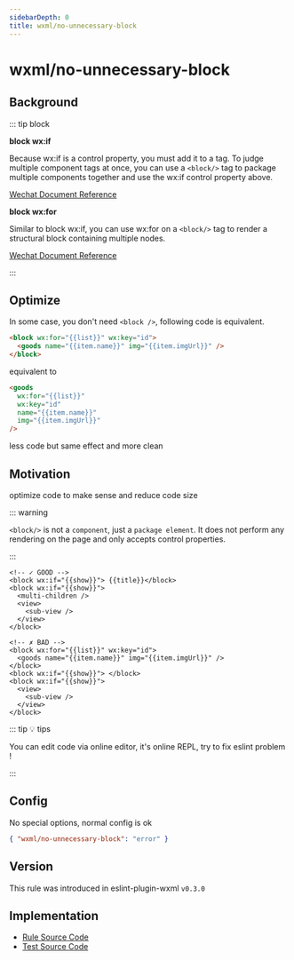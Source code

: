 ```yaml
---
sidebarDepth: 0
title: wxml/no-unnecessary-block
---
```


# wxml/no-unnecessary-block

## Background

::: tip block

**block wx:if**

Because wx:if is a control property, you must add it to a tag. To judge multiple component tags at once, you can use a `<block/>` tag to package multiple components together and use the wx:if control property above.

[Wechat Document Reference](https://developers.weixin.qq.com/miniprogram/en/dev/reference/wxml/conditional.html)

**block wx:for**

Similar to block wx:if, you can use wx:for on a `<block/>` tag to render a structural block containing multiple nodes.

[Wechat Document Reference](https://developers.weixin.qq.com/miniprogram/dev/reference/wxml/list.html)

:::

## Optimize

In some case, you don't need `<block />`, following code is equivalent.

```html
<block wx:for="{{list}}" wx:key="id">
  <goods name="{{item.name}}" img="{{item.imgUrl}}" />
</block>
```
equivalent to
```html
<goods
  wx:for="{{list}}"
  wx:key="id"
  name="{{item.name}}"
  img="{{item.imgUrl}}"
/>
```

less code but same effect and more clean

## Motivation

optimize code to make sense and reduce code size

::: warning

`<block/>` is not a `component`, just a `package element`. It does not perform any rendering on the page and only accepts control properties.

:::

<eslint-code-block :rules="{'wxml/no-unnecessary-block': ['error']}" >

```wxml
<!-- ✓ GOOD -->
<block wx:if="{{show}}"> {{title}}</block>
<block wx:if="{{show}}">
  <multi-children />
  <view>
    <sub-view />
  </view>
</block>

<!-- ✗ BAD -->
<block wx:for="{{list}}" wx:key="id">
  <goods name="{{item.name}}" img="{{item.imgUrl}}" />
</block>
<block wx:if="{{show}}"> </block>
<block wx:if="{{show}}">
  <view>
    <sub-view />
  </view>
</block>
```

</eslint-code-block>

::: tip 💡 tips

You can edit code via online editor, it's online REPL, try to fix eslint problem !

:::

## Config

No special options, normal config is ok

```json
{ "wxml/no-unnecessary-block": "error" }
```

## Version

This rule was introduced in eslint-plugin-wxml `v0.3.0`

## Implementation

- [Rule Source Code](https://github.com/wxmlfile/eslint-plugin-wxml/tree/main/lib/rules/no-unnecessary-block.js)
- [Test Source Code](https://github.com/wxmlfile/eslint-plugin-wxml/tree/main/tests/rules/no-unnecessary-block.js)
